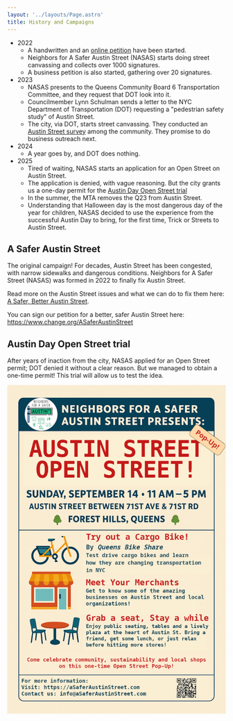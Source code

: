 ```yaml
---
layout: '../layouts/Page.astro'
title: History and Campaigns
---
```


- 2022
  - A handwritten and an [online petition](https://www.change.org/ASaferAustinStreet) have been started.
  - Neighbors for A Safer Austin Street (NASAS) starts doing street canvassing and collects over 1000 signatures.
  - A business petition is also started, gathering over 20 signatures.
- 2023
  - NASAS presents to the Queens Community Board 6 Transportation Committee, and they request that DOT look into it.
  - Councilmember Lynn Schulman sends a letter to the NYC Department of Transportation (DOT) requesting a "pedestrian safety study" of Austin Street.
  - The city, via DOT, starts street canvassing. They conducted an [Austin Street survey](https://www.surveymonkey.com/r/AUSTINST?sm=GtO_2Bf11zXyuabB8CYM898ZEPgD4HDWITW1j_2FxCOyGiI_3D) among the community. They promise to do business outreach next.
- 2024
  - A year goes by, and DOT does nothing.
- 2025
  - Tired of waiting, NASAS starts an application for an Open Street on Austin Street.
  - The application is denied, with vague reasoning. But the city grants us a one-day permit for the [Austin Day Open Street trial](#austin-day-open-street-trial)
  - In the summer, the MTA removes the Q23 from Austin Street.
  - Understanding that Halloween day is the most dangerous day of the year for children, NASAS decided to use the experience from the successful Austin Day to bring, for the first time, Trick or Streets to Austin Street.

## A Safer Austin Street

The original campaign! For decades, Austin Street has been congested, with narrow sidewalks and dangerous conditions. Neighbors for A Safer Street (NASAS) was formed in 2022 to finally fix Austin Street.

Read more on the Austin Street issues and what we can do to fix them here: [A Safer, Better Austin Street](/news/a-safer-better-austin-street/).

You can sign our petition for a better, safer Austin Street here: https://www.change.org/ASaferAustinStreet

## Austin Day Open Street trial

After years of inaction from the city, NASAS applied for an Open Street permit; DOT denied it without a clear reason. But we managed to obtain a one-time permit! This trial will allow us to test the idea.

![ASOS](../assets/ASOS_trial_flyer.png)
